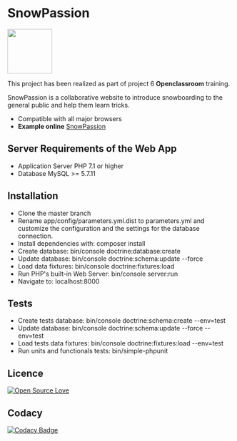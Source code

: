 # SnowPassion
<img src="http://snowpassion.gdpweb.fr/assets/img/logo-small.png"  width="100" />

This project has been realized as part of project 6 **Openclassroom** training.

SnowPassion is a collaborative website to introduce snowboarding to the general public and help them learn tricks.
- Compatible with all major browsers
- **Example online** [SnowPassion](http://snowpassion.gdpweb.fr/ "Heading link")


## Server Requirements of the Web App
- Application Server PHP 7.1 or higher
- Database MySQL >= 5.7.11

## Installation
- Clone the master branch
- Rename app/config/parameters.yml.dist to parameters.yml and customize the configuration and the settings for the database connection.
- Install dependencies with: composer install
- Create database: bin/console doctrine:database:create
- Update database: bin/console doctrine:schema:update --force
- Load data fixtures: bin/console doctrine:fixtures:load
- Run PHP's built-in Web Server: bin/console server:run
- Navigate to: localhost:8000

## Tests
- Create tests database: bin/console doctrine:schema:create --env=test
- Update database: bin/console doctrine:schema:update --force --env=test
- Load tests data fixtures: bin/console doctrine:fixtures:load --env=test
- Run units and functionals tests: bin/simple-phpunit

## Licence

[![Open Source Love](https://badges.frapsoft.com/os/v2/open-source.png?v=103)](https://github.com/ellerbrock/open-source-badges/)

## Codacy
[![Codacy Badge](https://api.codacy.com/project/badge/Grade/cf093838a8494b799381b72c99c191f4)](https://www.codacy.com/app/gdpweb_3/SnowPassion?utm_source=github.com&amp;utm_medium=referral&amp;utm_content=gdpweb/SnowPassion&amp;utm_campaign=Badge_Grade)
